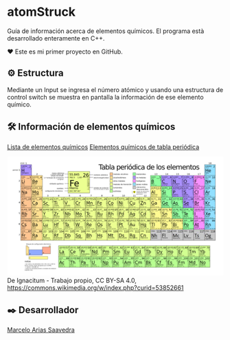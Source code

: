 # atomStruck
Guía de información acerca de elementos químicos. El programa està desarrollado enteramente en C++.

❤️ Este es mi primer proyecto en GitHub.

## ⚙️ Estructura
Mediante un Input se ingresa el número atómico y usando una estructura de control switch se muestra en pantalla la información de ese elemento químico.

## 🛠️ Información de elementos químicos
[Lista de elementos químicos](https://www.periodni.com/es/elementos_clasificados_por_numero_atomico.html)
[Elementos químicos de tabla periódica](https://es.wikipedia.org/wiki/Elemento_qu%C3%ADmico)

![Tabla periódica de Elementos Químicos](assets/img/Periodic_table_large_2016-es.png)
De Ignacitum - Trabajo propio, CC BY-SA 4.0, https://commons.wikimedia.org/w/index.php?curid=53852661

## ✒️ Desarrollador
[Marcelo Arias Saavedra](https://360macky.blogspot.com/)
